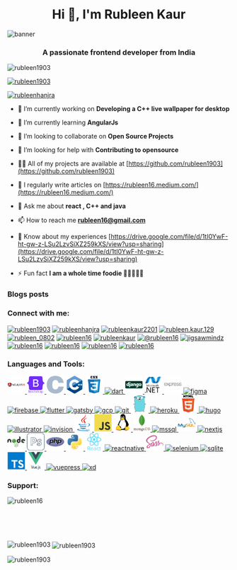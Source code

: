 <h1 align="center">Hi 👋, I'm Rubleen Kaur</h1>

<img align ="center">![banner](https://user-images.githubusercontent.com/47170879/113885906-db6f4080-97dd-11eb-8f3f-ad70befa5968.png)

<h3 align="center">A passionate frontend developer from India</h3>

<p align="left"> <img src="https://komarev.com/ghpvc/?username=rubleen1903&label=Profile%20views&color=0e75b6&style=flat" alt="rubleen1903" /> </p>

<p align="left"> <a href="https://github.com/ryo-ma/github-profile-trophy"><img src="https://github-profile-trophy.vercel.app/?username=rubleen1903" alt="rubleen1903" /></a> </p>

<p align="left"> <a href="https://twitter.com/rubleenhanjra" target="blank"><img src="https://img.shields.io/twitter/follow/rubleenhanjra?logo=twitter&style=for-the-badge" alt="rubleenhanjra" /></a> </p>

- 🔭 I’m currently working on **Developing a C++ live wallpaper for desktop**

- 🌱 I’m currently learning **AngularJs**

- 👯 I’m looking to collaborate on **Open Source Projects**

- 🤝 I’m looking for help with **Contributing to opensource**

- 👨‍💻 All of my projects are available at [https://github.com/rubleen1903](https://github.com/rubleen1903)

- 📝 I regularly write articles on [https://rubleen16.medium.com/](https://rubleen16.medium.com/)

- 💬 Ask me about **react , C++ and java**

- 📫 How to reach me **rubleen16@gmail.com**

- 📄 Know about my experiences [https://drive.google.com/file/d/1tI0YwF-ht-gw-z-LSu2LzvSiXZ259kXS/view?usp=sharing](https://drive.google.com/file/d/1tI0YwF-ht-gw-z-LSu2LzvSiXZ259kXS/view?usp=sharing)

- ⚡ Fun fact **I am a whole time foodie 🍕🍔🍟🌭🥓**

### Blogs posts
<!-- BLOG-POST-LIST:START -->
<!-- BLOG-POST-LIST:END -->

<h3 align="left">Connect with me:</h3>
<p align="left">
<a href="https://dev.to/rubleen1903" target="blank"><img align="center" src="https://cdn.jsdelivr.net/npm/simple-icons@3.0.1/icons/dev-dot-to.svg" color:"white" alt="rubleen1903" height="30" width="40" /></a>
<a href="https://twitter.com/rubleenhanjra" target="blank"><img align="center" src="https://cdn.jsdelivr.net/npm/simple-icons@3.0.1/icons/twitter.svg" alt="rubleenhanjra" height="30" width="40" /></a>
<a href="https://linkedin.com/in/rubleenkaur2201" target="blank"><img align="center" src="https://cdn.jsdelivr.net/npm/simple-icons@3.0.1/icons/linkedin.svg" alt="rubleenkaur2201" height="30" width="40" /></a>
<a href="https://fb.com/rubleen.kaur.129" target="blank"><img align="center" src="https://cdn.jsdelivr.net/npm/simple-icons@3.0.1/icons/facebook.svg" alt="rubleen.kaur.129" height="30" width="40" /></a>
<a href="https://instagram.com/rubleen_0802" target="blank"><img align="center" src="https://cdn.jsdelivr.net/npm/simple-icons@3.0.1/icons/instagram.svg" alt="rubleen_0802" height="30" width="40" /></a>
<a href="https://dribbble.com/rubleen16" target="blank"><img align="center" src="https://cdn.jsdelivr.net/npm/simple-icons@3.0.1/icons/dribbble.svg" alt="rubleen16" height="30" width="40" /></a>
<a href="https://www.behance.net/rubleenkaur" target="blank"><img align="center" src="https://cdn.jsdelivr.net/npm/simple-icons@3.0.1/icons/behance.svg" alt="rubleenkaur" height="30" width="40" /></a>
<a href="https://medium.com/@rubleen16" target="blank"><img align="center" src="https://cdn.jsdelivr.net/npm/simple-icons@3.0.1/icons/medium.svg" alt="@rubleen16" height="30" width="40" /></a>
<a href="https://www.youtube.com/c/jigsawmindz" target="blank"><img align="center" src="https://cdn.jsdelivr.net/npm/simple-icons@3.0.1/icons/youtube.svg" alt="jigsawmindz" height="30" width="40" /></a>
<a href="https://www.codechef.com/users/rubleen16" target="blank"><img align="center" src="https://cdn.jsdelivr.net/npm/simple-icons@3.1.0/icons/codechef.svg" alt="rubleen16" height="30" width="40" /></a>
<a href="https://www.hackerrank.com/rubleen16" target="blank"><img align="center" src="https://cdn.jsdelivr.net/npm/simple-icons@3.0.1/icons/hackerrank.svg" alt="rubleen16" height="30" width="40" /></a>
<a href="https://www.leetcode.com/rubleen16" target="blank"><img align="center" src="https://cdn.jsdelivr.net/npm/simple-icons@3.0.1/icons/leetcode.svg" alt="rubleen16" height="30" width="40" /></a>
<a href="https://www.hackerearth.com/rubleen16" target="blank"><img align="center" src="https://cdn.jsdelivr.net/npm/simple-icons@3.0.1/icons/hackerearth.svg" alt="rubleen16" height="30" width="40" /></a>
</p>

<h3 align="left">Languages and Tools:</h3>
<p align="left"> <a href="https://angular.io" target="_blank"> <img src="https://raw.githubusercontent.com/devicons/devicon/master/icons/angularjs/angularjs-original-wordmark.svg" alt="angularjs" width="40" height="40"/> </a> <a href="https://getbootstrap.com" target="_blank"> <img src="https://raw.githubusercontent.com/devicons/devicon/master/icons/bootstrap/bootstrap-plain-wordmark.svg" alt="bootstrap" width="40" height="40"/> </a> <a href="https://www.cprogramming.com/" target="_blank"> <img src="https://raw.githubusercontent.com/devicons/devicon/master/icons/c/c-original.svg" alt="c" width="40" height="40"/> </a> <a href="https://www.w3schools.com/cpp/" target="_blank"> <img src="https://raw.githubusercontent.com/devicons/devicon/master/icons/cplusplus/cplusplus-original.svg" alt="cplusplus" width="40" height="40"/> </a> <a href="https://www.w3schools.com/css/" target="_blank"> <img src="https://raw.githubusercontent.com/devicons/devicon/master/icons/css3/css3-original-wordmark.svg" alt="css3" width="40" height="40"/> </a> <a href="https://dart.dev" target="_blank"> <img src="https://www.vectorlogo.zone/logos/dartlang/dartlang-icon.svg" alt="dart" width="40" height="40"/> </a> <a href="https://www.djangoproject.com/" target="_blank"> <img src="https://raw.githubusercontent.com/devicons/devicon/master/icons/django/django-original.svg" alt="django" width="40" height="40"/> </a> <a href="https://dotnet.microsoft.com/" target="_blank"> <img src="https://raw.githubusercontent.com/devicons/devicon/master/icons/dot-net/dot-net-original-wordmark.svg" alt="dotnet" width="40" height="40"/> </a> <a href="https://expressjs.com" target="_blank"> <img src="https://raw.githubusercontent.com/devicons/devicon/master/icons/express/express-original-wordmark.svg" alt="express" width="40" height="40"/> </a> <a href="https://www.figma.com/" target="_blank"> <img src="https://www.vectorlogo.zone/logos/figma/figma-icon.svg" alt="figma" width="40" height="40"/> </a> <a href="https://firebase.google.com/" target="_blank"> <img src="https://www.vectorlogo.zone/logos/firebase/firebase-icon.svg" alt="firebase" width="40" height="40"/> </a> <a href="https://flutter.dev" target="_blank"> <img src="https://www.vectorlogo.zone/logos/flutterio/flutterio-icon.svg" alt="flutter" width="40" height="40"/> </a> <a href="https://www.gatsbyjs.com/" target="_blank"> <img src="https://www.vectorlogo.zone/logos/gatsbyjs/gatsbyjs-icon.svg" alt="gatsby" width="40" height="40"/> </a> <a href="https://cloud.google.com" target="_blank"> <img src="https://www.vectorlogo.zone/logos/google_cloud/google_cloud-icon.svg" alt="gcp" width="40" height="40"/> </a> <a href="https://git-scm.com/" target="_blank"> <img src="https://www.vectorlogo.zone/logos/git-scm/git-scm-icon.svg" alt="git" width="40" height="40"/> </a> <a href="https://golang.org" target="_blank"> <img src="https://raw.githubusercontent.com/devicons/devicon/master/icons/go/go-original.svg" alt="go" width="40" height="40"/> </a> <a href="https://heroku.com" target="_blank"> <img src="https://www.vectorlogo.zone/logos/heroku/heroku-icon.svg" alt="heroku" width="40" height="40"/> </a> <a href="https://www.w3.org/html/" target="_blank"> <img src="https://raw.githubusercontent.com/devicons/devicon/master/icons/html5/html5-original-wordmark.svg" alt="html5" width="40" height="40"/> </a> <a href="https://gohugo.io/" target="_blank"> <img src="https://api.iconify.design/logos-hugo.svg" alt="hugo" width="40" height="40"/> </a> <a href="https://www.adobe.com/in/products/illustrator.html" target="_blank"> <img src="https://www.vectorlogo.zone/logos/adobe_illustrator/adobe_illustrator-icon.svg" alt="illustrator" width="40" height="40"/> </a> <a href="https://www.invisionapp.com/" target="_blank"> <img src="https://www.vectorlogo.zone/logos/invisionapp/invisionapp-icon.svg" alt="invision" width="40" height="40"/> </a> <a href="https://www.java.com" target="_blank"> <img src="https://raw.githubusercontent.com/devicons/devicon/master/icons/java/java-original.svg" alt="java" width="40" height="40"/> </a> <a href="https://developer.mozilla.org/en-US/docs/Web/JavaScript" target="_blank"> <img src="https://raw.githubusercontent.com/devicons/devicon/master/icons/javascript/javascript-original.svg" alt="javascript" width="40" height="40"/> </a> <a href="https://www.linux.org/" target="_blank"> <img src="https://raw.githubusercontent.com/devicons/devicon/master/icons/linux/linux-original.svg" alt="linux" width="40" height="40"/> </a> <a href="https://www.mongodb.com/" target="_blank"> <img src="https://raw.githubusercontent.com/devicons/devicon/master/icons/mongodb/mongodb-original-wordmark.svg" alt="mongodb" width="40" height="40"/> </a> <a href="https://www.microsoft.com/en-us/sql-server" target="_blank"> <img src="https://cdn.worldvectorlogo.com/logos/microsoft-sql-server.svg" alt="mssql" width="40" height="40"/> </a> <a href="https://www.mysql.com/" target="_blank"> <img src="https://raw.githubusercontent.com/devicons/devicon/master/icons/mysql/mysql-original-wordmark.svg" alt="mysql" width="40" height="40"/> </a> <a href="https://nextjs.org/" target="_blank"> <img src="https://cdn.worldvectorlogo.com/logos/nextjs-3.svg" alt="nextjs" width="40" height="40"/> </a> <a href="https://nodejs.org" target="_blank"> <img src="https://raw.githubusercontent.com/devicons/devicon/master/icons/nodejs/nodejs-original-wordmark.svg" alt="nodejs" width="40" height="40"/> </a> <a href="https://www.photoshop.com/en" target="_blank"> <img src="https://raw.githubusercontent.com/devicons/devicon/master/icons/photoshop/photoshop-line.svg" alt="photoshop" width="40" height="40"/> </a> <a href="https://www.php.net" target="_blank"> <img src="https://raw.githubusercontent.com/devicons/devicon/master/icons/php/php-original.svg" alt="php" width="40" height="40"/> </a> <a href="https://www.python.org" target="_blank"> <img src="https://raw.githubusercontent.com/devicons/devicon/master/icons/python/python-original.svg" alt="python" width="40" height="40"/> </a> <a href="https://reactjs.org/" target="_blank"> <img src="https://raw.githubusercontent.com/devicons/devicon/master/icons/react/react-original-wordmark.svg" alt="react" width="40" height="40"/> </a> <a href="https://reactnative.dev/" target="_blank"> <img src="https://reactnative.dev/img/header_logo.svg" alt="reactnative" width="40" height="40"/> </a> <a href="https://sass-lang.com" target="_blank"> <img src="https://raw.githubusercontent.com/devicons/devicon/master/icons/sass/sass-original.svg" alt="sass" width="40" height="40"/> </a> <a href="https://www.selenium.dev" target="_blank"> <img src="https://raw.githubusercontent.com/detain/svg-logos/780f25886640cef088af994181646db2f6b1a3f8/svg/selenium-logo.svg" alt="selenium" width="40" height="40"/> </a> <a href="https://www.sqlite.org/" target="_blank"> <img src="https://www.vectorlogo.zone/logos/sqlite/sqlite-icon.svg" alt="sqlite" width="40" height="40"/> </a> <a href="https://www.typescriptlang.org/" target="_blank"> <img src="https://raw.githubusercontent.com/devicons/devicon/master/icons/typescript/typescript-original.svg" alt="typescript" width="40" height="40"/> </a> <a href="https://vuejs.org/" target="_blank"> <img src="https://raw.githubusercontent.com/devicons/devicon/master/icons/vuejs/vuejs-original-wordmark.svg" alt="vuejs" width="40" height="40"/> </a> <a href="https://vuepress.vuejs.org/" target="_blank"> <img src="https://raw.githubusercontent.com/AliasIO/wappalyzer/master/src/drivers/webextension/images/icons/VuePress.svg" alt="vuepress" width="40" height="40"/> </a> <a href="https://www.adobe.com/products/xd.html" target="_blank"> <img src="https://cdn.worldvectorlogo.com/logos/adobe-xd.svg" alt="xd" width="40" height="40"/> </a> </p>

<h3 align="left">Support:</h3>
<p><a href="https://www.buymeacoffee.com/rubleen16"> <img align="left" src="https://cdn.buymeacoffee.com/buttons/v2/default-yellow.png" height="50" width="210" alt="rubleen16" /></a></p><br><br>
<br><br>
<br>

<p><img align="left" src="https://github-readme-stats.vercel.app/api/top-langs?username=rubleen1903&show_icons=true&locale=en&layout=compact" alt="rubleen1903" /></p>

<p>&nbsp;<img align="center" src="https://github-readme-stats.vercel.app/api?username=rubleen1903&show_icons=true&locale=en" alt="rubleen1903" /></p>

<p><img align="center" src="https://github-readme-streak-stats.herokuapp.com/?user=rubleen1903&" alt="rubleen1903" /></p>
